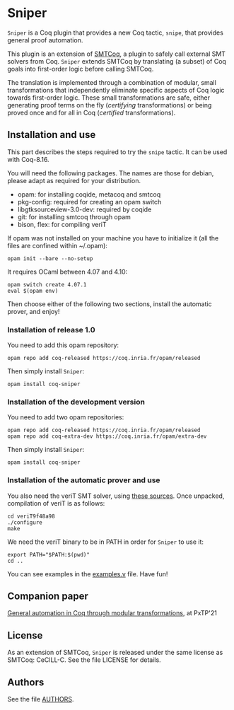 # Sniper

`Sniper` is a Coq plugin that provides a new Coq tactic, `snipe`, that
provides general proof automation.

This plugin is an extension of [SMTCoq](https://smtcoq.github.io), a
plugin to safely call external SMT solvers from Coq. `Sniper` extends
SMTCoq by translating (a subset) of Coq goals into first-order logic
before calling SMTCoq.

The translation is implemented through a combination of modular, small
transformations that independently eliminate specific aspects of Coq
logic towards first-order logic. These small transformations are safe,
either generating proof terms on the fly (*certifying* transformations)
or being proved once and for all in Coq (*certified* transformations).


## Installation and use

This part describes the steps required to try the `snipe` tactic. It can
be used with Coq-8.16.

You will need the following packages. The names are those for debian, please adapt as required for your distribution.
- opam: for installing coqide, metacoq and smtcoq
- pkg-config: required for creating an opam switch
- libgtksourceview-3.0-dev: required by coqide
- git: for installing smtcoq through opam
- bison, flex: for compiling veriT

If opam was not installed on your machine you have to initialize it (all the files are confined within ~/.opam):
```
opam init --bare --no-setup
```

It requires OCaml between 4.07 and 4.10:
```
opam switch create 4.07.1
eval $(opam env)
```

Then choose either of the following two sections, install the automatic
prover, and enjoy!

### Installation of release 1.0

You need to add this opam repository:
```
opam repo add coq-released https://coq.inria.fr/opam/released
```

Then simply install `Sniper`:
```
opam install coq-sniper
```

### Installation of the development version

You need to add two opam repositories:
```
opam repo add coq-released https://coq.inria.fr/opam/released
opam repo add coq-extra-dev https://coq.inria.fr/opam/extra-dev
```

Then simply install `Sniper`:
```
opam install coq-sniper
```

### Installation of the automatic prover and use

You also need the veriT SMT solver, using [these sources](https://www.lri.fr/~keller/Documents-recherche/Smtcoq/veriT9f48a98.tar.gz).
Once unpacked, compilation of veriT is as follows:
```
cd veriT9f48a98
./configure
make
```

We need the veriT binary to be in PATH in order for `Sniper` to use it:
```
export PATH="$PATH:$(pwd)"
cd ..
```

You can see examples in the
[examples.v](https://github.com/smtcoq/sniper/blob/master/examples.v)
file. Have fun!


## Companion paper
[General automation in Coq through modular transformations](https://pxtp.gitlab.io/2021/papers/Blot-et-al_Automation-modular-transformation.pdf), at PxTP'21


## License
As an extension of SMTCoq, `Sniper` is released under the same license
as SMTCoq: CeCILL-C. See the file LICENSE for details.


## Authors
See the file [AUTHORS](https://github.com/smtcoq/sniper/blob/master/AUTHORS).
